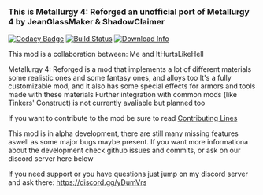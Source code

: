### This is Metallurgy 4: Reforged an unofficial port of Metallurgy 4 by JeanGlassMaker & ShadowClaimer

[![Codacy Badge](https://api.codacy.com/project/badge/Grade/c4c6bd3c00ec4aff9113951ae80ab245)](https://app.codacy.com/app/Davoleo/Metallurgy-4-Reforged?utm_source=github.com&utm_medium=referral&utm_content=Davoleo/Metallurgy-4-Reforged&utm_campaign=Badge_Grade_Dashboard)
[![Build Status](https://travis-ci.org/Davoleo/Metallurgy-4-Reforged.svg?branch=1.12.2)](https://travis-ci.org/Davoleo/Metallurgy-4-Reforged)
[![Download Info](http://cf.way2muchnoise.eu/full_300890_downloads.svg)](https://minecraft.curseforge.com/projects/metallurgy-4-reforged)

This mod is a collaboration between: Me and ItHurtsLikeHell

Metallurgy 4: Reforged is a mod that implements a lot of different materials some realistic ones and some fantasy ones, and alloys too
It's a fully customizable mod, and it also has some special effects for armors and tools made with these materials
Further integration with common mods (like Tinkers' Construct) is not currently avaliable but planned too

If you want to contribute to the mod be sure to read [Contributing Lines](https://github.com/Davoleo/Metallurgy-4-Reforged/blob/1.12.2/CONTRIBUTING.md)

This mod is in alpha development, there are still many missing features aswell as some major bugs maybe present.
If you want more informationa about the development check github issues and commits, or ask on our discord server here below

If you need support or you have questions just jump on my discord server and ask there: https://discord.gg/yDumVrs 
